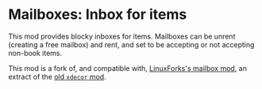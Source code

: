 # Mailboxes: Inbox for items

This mod provides blocky inboxes for items. Mailboxes can be unrent (creating a free mailbox) and rent, and set to be accepting or not accepting non-book items.

This mod is a fork of, and compatible with, [LinuxForks's mailbox mod](https://git.bananach.space/mailbox.git), an extract of the [old `xdecor` mod](https://github.com/minetest-mods/xdecor).

